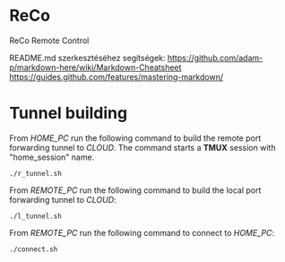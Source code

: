 # ReCo
ReCo Remote Control

README.md szerkesztéséhez segítségek:
https://github.com/adam-p/markdown-here/wiki/Markdown-Cheatsheet
https://guides.github.com/features/mastering-markdown/

# Tunnel building

From *HOME_PC* run the following command to build the remote port forwarding tunnel to *CLOUD*. The command starts a __TMUX__ session with "home_session" name.
```
./r_tunnel.sh
```

From *REMOTE_PC* run the following command to build the local port forwarding tunnel to *CLOUD*:
```
./l_tunnel.sh
```

From *REMOTE_PC* run the following command to connect to *HOME_PC*:
```
./connect.sh
```
